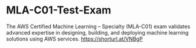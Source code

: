 # MLA-C01-Test-Exam
The AWS Certified Machine Learning – Specialty (MLA-C01) exam validates advanced expertise in designing, building, and deploying machine learning solutions using AWS services. https://shorturl.at/VNBgP
